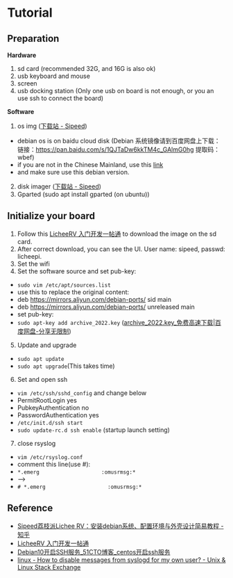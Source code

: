 # Tutorial

## Preparation

**Hardware**

1. sd card (recommended 32G, and 16G is also ok)
2. usb keyboard and mouse
3. screen
4. usb docking station (Only one usb on board is not enough, or you an use ssh to connect the board)

**Software**

1. os img ([下载站 - Sipeed](https://dl.sipeed.com/shareURL/LICHEE/D1/Lichee_RV/SDK/image))
  * debian os is on baidu cloud disk (Debian 系统镜像请到百度网盘上下载：链接：https://pan.baidu.com/s/1QJTaDw6kkTM4c_GAlmG0hg 提取码：wbef)
  * if you are not in the Chinese Mainland, use this [link](https://mega.nz/folder/lx4CyZBA#PiFhY7oSVQ3gp2ZZ_AnwYA)
  * and make sure use this debian version.
2. disk imager ([下载站 - Sipeed](https://dl.sipeed.com/shareURL/LICHEE/D1/Lichee_RV/tool))
3. Gparted (sudo apt install gparted (on ubuntu))

## Initialize your board

1. Follow this [LicheeRV 入门开发一帖通](https://bbs.sipeed.com/thread/1300) to download the image on the sd card.
2. After correct download, you can see the UI. User name: sipeed, passwd: licheepi.
3. Set the wifi
4. Set the software source and set pub-key:
  * `sudo vim /etc/apt/sources.list`
  * use this to replace the original content:
  * deb https://mirrors.aliyun.com/debian-ports/ sid main 
  * deb https://mirrors.aliyun.com/debian-ports/ unreleased main 
  * set pub-key:
  * `sudo apt-key add archive_2022.key` ([archive\_2022.key\_免费高速下载|百度网盘-分享无限制](https://pan.baidu.com/link/zhihu/7VhmzbuNhpijdvFUZjc3AXBVR3as52QQUDFD==))
5. Update and upgrade
  * `sudo apt update`
  * `sudo apt upgrade`(This takes time)
6. Set and open ssh
  * `vim /etc/ssh/sshd_config` and change below
  * PermitRootLogin yes
  * PubkeyAuthentication no
  * PasswordAuthentication yes
  * `/etc/init.d/ssh start`
  * `sudo update-rc.d ssh enable` (startup launch setting)
7. close rsyslog
  * `vim /etc/rsyslog.conf`
  * comment this line(use #):
  * `*.emerg                    :omusrmsg:*`
  * -->
  * `# *.emerg                    :omusrmsg:*`

## Reference

* [Sipeed荔枝派Lichee RV：安装debian系统、配置环境与外壳设计简易教程 - 知乎](https://zhuanlan.zhihu.com/p/468897470)
* [LicheeRV 入门开发一帖通](https://bbs.sipeed.com/thread/1300)
* [Debian10开启SSH服务\_51CTO博客\_centos开启ssh服务](https://blog.51cto.com/u_437549/4331925)
* [linux - How to disable messages from syslogd for my own user? - Unix & Linux Stack Exchange](https://unix.stackexchange.com/questions/517417/how-to-disable-messages-from-syslogd-for-my-own-user)
